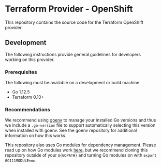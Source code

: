 # Terraform Provider - OpenShift
This repository contains the source code for the Terraform OpenShift provider.

## Development
The following instructions provide general guidelines for developers working on this provider.

### Prerequisites
The following must be available on a development or build machine.

- Go 1.12.5
- Terraform 0.10+

### Recommendations
We recommend using [goenv](https://github.com/syndbg/goenv) to manage your installed Go versions and thus we include a `.go-version` file to support automatically selecting this version when installed with goenv. See the goenv repository for additional information on how this works.

This repository also uses Go modules for dependency management. Please read up on how Go modules work [here](), but we recommend cloning this repository outside of your `${GOPATH}` and turning Go modules on with `export GO111MODULE=on`.
